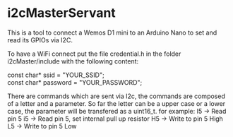# i2cMasterServant

This is a tool to connect a Wemos D1 mini to an Arduino Nano to set and read its GPIOs via I2C.

To have a WiFi connect put the file credential.h in the folder i2cMaster/include with the following content:

const char* ssid = "YOUR_SSID"; <br>
const char* password = "YOUR_PASSWORD"; <br>

There are commands which are sent via I2c, the commands are composed of a letter and a parameter.
So far the letter can be a upper case or a lower case, the parameter will be transfered as a uint16_t.
for example:
I5 -> Read pin 5
i5 -> Read pin 5, set internal pull up resistor
H5 -> Write to pin 5 High
L5 -> Write to pin 5 Low


